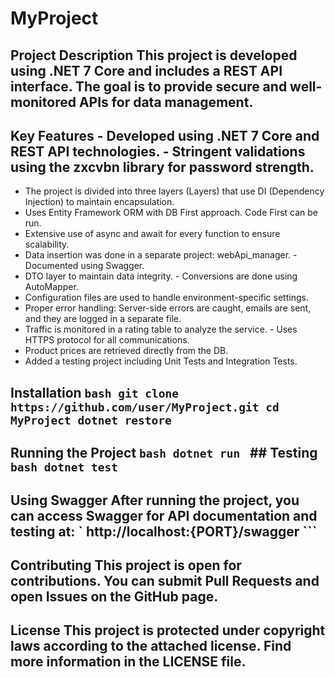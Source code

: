 # MyProject 
## Project Description This project is developed using .NET 7 Core and includes a REST API interface. The goal is to provide secure and well-monitored APIs for data management. 
## Key Features - Developed using .NET 7 Core and REST API technologies. - Stringent validations using the zxcvbn library for password strength.
- The project is divided into three layers (Layers) that use DI (Dependency Injection) to maintain encapsulation.
- Uses Entity Framework ORM with DB First approach. Code First can be run.
- Extensive use of async and await for every function to ensure scalability.
- Data insertion was done in a separate project: webApi_manager. - Documented using Swagger.
- DTO layer to maintain data integrity. - Conversions are done using AutoMapper.
- Configuration files are used to handle environment-specific settings.
- Proper error handling: Server-side errors are caught, emails are sent, and they are logged in a separate file.
- Traffic is monitored in a rating table to analyze the service. - Uses HTTPS protocol for all communications.
- Product prices are retrieved directly from the DB.
- Added a testing project including Unit Tests and Integration Tests.
## Installation `bash git clone https://github.com/user/MyProject.git cd MyProject dotnet restore `
## Running the Project `bash dotnet run ` ## Testing `bash dotnet test ` 
## Using Swagger After running the project, you can access Swagger for API documentation and testing at: ` http://localhost:{PORT}/swagger ``` 
## Contributing This project is open for contributions. You can submit Pull Requests and open Issues on the GitHub page. 
## License This project is protected under copyright laws according to the attached license. Find more information in the LICENSE file.
